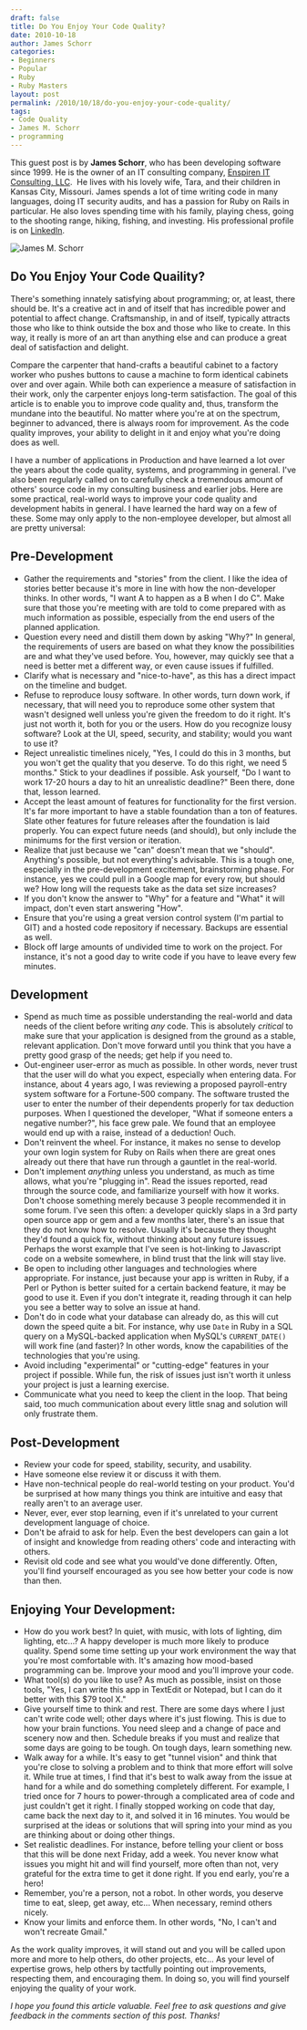 ```yaml
---
draft: false
title: Do You Enjoy Your Code Quality?
date: 2010-10-18
author: James Schorr
categories:
- Beginners
- Popular
- Ruby
- Ruby Masters
layout: post
permalink: /2010/10/18/do-you-enjoy-your-code-quality/
tags:
- Code Quality
- James M. Schorr
- programming
---
```


This guest post is by **James Schorr**, who has been developing software
since 1999. He is the owner of an IT consulting company, [Enspiren IT
Consulting, LLC](https://enspirenconsulting.com).  He lives with his
lovely wife, Tara, and their children in Kansas City, Missouri. James
spends a lot of time writing code in many languages, doing IT security
audits, and has a passion for Ruby on Rails in particular. He also loves<!--more-->
spending time with his family, playing chess, going to the shooting
range, hiking, fishing, and investing. His professional profile is
on [LinkedIn](http://www.linkedin.com/in/jamesschorr).

![James M. Schorr](http://rubylearning.com/images/James_Schorr.png)

## Do You Enjoy Your Code Quaility?

There's something innately satisfying about programming; or, at least,
there should be. It's a creative act in and of itself that has
incredible power and potential to affect change. Craftsmanship, in and
of itself, typically attracts those who like to think outside the box
and those who like to create. In this way, it really is more of an art
than anything else and can produce a great deal of satisfaction and
delight.

Compare the carpenter that hand-crafts a beautiful cabinet to a factory
worker who pushes buttons to cause a machine to form identical cabinets
over and over again. While both can experience a measure of satisfaction
in their work, only the carpenter enjoys long-term satisfaction. The
goal of this article is to enable you to improve code quality and, thus,
transform the mundane into the beautiful. No matter where you're at on
the spectrum, beginner to advanced, there is always room for
improvement. As the code quality improves, your ability to delight in it
and enjoy what you're doing does as well.

I have a number of applications in Production and have learned a lot
over the years about the code quality, systems, and programming in
general. I've also been regularly called on to carefully check a
tremendous amount of others' source code in my consulting business and
earlier jobs. Here are some practical, real-world ways to improve your
code quality and development habits in general. I have learned the hard
way on a few of these. Some may only apply to the non-employee
developer, but almost all are pretty universal:

## Pre-Development

-   Gather the requirements and "stories" from the client. I like the
    idea of stories better because it's more in line with how the
    non-developer thinks. In other words, "I want A to happen as a B
    when I do C". Make sure that those you're meeting with are told to
    come prepared with as much information as possible, especially from
    the end users of the planned application.
-   Question every need and distill them down by asking "Why?" In
    general, the requirements of users are based on what they know the
    possibilities are and what they've used before. You, however, may
    quickly see that a need is better met a different way, or even cause
    issues if fulfilled.
-   Clarify what is necessary and "nice-to-have", as this has a direct
    impact on the timeline and budget.
-   Refuse to reproduce lousy software. In other words, turn down work,
    if necessary, that will need you to reproduce some other system that
    wasn't designed well unless you're given the freedom to do it right.
    It's just not worth it, both for you or the users. How do you
    recognize lousy software? Look at the UI, speed, security, and
    stability; would you want to use it?
-   Reject unrealistic timelines nicely, "Yes, I could do this in 3
    months, but you won't get the quality that you deserve. To do this
    right, we need 5 months." Stick to your deadlines if possible. Ask
    yourself, "Do I want to work 17-20 hours a day to hit an unrealistic
    deadline?" Been there, done that, lesson learned.
-   Accept the least amount of features for functionality for the first
    version. It's far more important to have a stable foundation than a
    ton of features. Slate other features for future releases after the
    foundation is laid properly. You can expect future needs (and
    should), but only include the minimums for the first version or
    iteration.
-   Realize that just because we "can" doesn't mean that we "should".
    Anything's possible, but not everything's advisable. This is a tough
    one, especially in the pre-development excitement, brainstorming
    phase. For instance, yes we could pull in a Google map for every
    row, but should we? How long will the requests take as the data set
    size increases?
-   If you don't know the answer to "Why" for a feature and "What" it
    will impact, don't even start answering "How".
-   Ensure that you're using a great version control system (I'm partial
    to GIT) and a hosted code repository if necessary. Backups are
    essential as well.
-   Block off large amounts of undivided time to work on the project.
    For instance, it's not a good day to write code if you have to leave
    every few minutes.

## Development

-   Spend as much time as possible understanding the real-world and data
    needs of the client before writing *any* code. This is absolutely
    *critical* to make sure that your application is designed from the
    ground as a stable, relevant application. Don't move forward until
    you think that you have a pretty good grasp of the needs; get help
    if you need to.
-   Out-engineer user-error as much as possible. In other words, never
    trust that the user will do what you expect, especially when
    entering data. For instance, about 4 years ago, I was reviewing a
    proposed payroll-entry system software for a Fortune-500 company.
    The software trusted the user to enter the number of their
    dependents properly for tax deduction purposes. When I questioned
    the developer, "What if someone enters a negative number?", his face
    grew pale. We found that an employee would end up with a raise,
    instead of a deduction! Ouch.
-   Don't reinvent the wheel. For instance, it makes no sense to develop
    your own login system for Ruby on Rails when there are great ones
    already out there that have run through a gauntlet in the
    real-world.
-   Don't implement *anything* unless you understand, as much as time
    allows, what you're "plugging in". Read the issues reported, read
    through the source code, and familiarize yourself with how it works.
    Don't choose something merely because 3 people recommended it in
    some forum. I've seen this often: a developer quickly slaps in a 3rd
    party open source app or gem and a few months later, there's an
    issue that they do not know how to resolve. Usually it's because
    they thought they'd found a quick fix, without thinking about any
    future issues. Perhaps the worst example that I've seen is
    hot-linking to Javascript code on a website somewhere, in blind
    trust that the link will stay live.
-   Be open to including other languages and technologies where
    appropriate. For instance, just because your app is written in Ruby,
    if a Perl or Python is better suited for a certain backend feature,
    it may be good to use it. Even if you don't integrate it, reading
    through it can help you see a better way to solve an issue at hand.
-   Don't do in code what your database can already do, as this will cut
    down the speed quite a bit. For instance, why use `Date` in Ruby in
    a SQL query on a MySQL-backed application when MySQL's
    `CURRENT_DATE()` will work fine (and faster)? In other words, know
    the capabilities of the technologies that you're using.
-   Avoid including "experimental" or "cutting-edge" features in your
    project if possible. While fun, the risk of issues just isn't worth
    it unless your project is just a learning exercise.
-   Communicate what you need to keep the client in the loop. That being
    said, too much communication about every little snag and solution
    will only frustrate them.

## Post-Development

-   Review your code for speed, stability, security, and usability.
-   Have someone else review it or discuss it with them.
-   Have non-technical people do real-world testing on your product.
    You'd be surprised at how many things you think are intuitive and
    easy that really aren't to an average user.
-   Never, ever, ever stop learning, even if it's unrelated to your
    current development language of choice.
-   Don't be afraid to ask for help. Even the best developers can gain a
    lot of insight and knowledge from reading others' code and
    interacting with others.
-   Revisit old code and see what you would've done differently. Often,
    you'll find yourself encouraged as you see how better your code is
    now than then.

## Enjoying Your Development:

-   How do you work best? In quiet, with music, with lots of lighting,
    dim lighting, etc...? A happy developer is much more likely to produce
    quality. Spend some time setting up your work environment the way
    that you're most comfortable with. It's amazing how mood-based
    programming can be. Improve your mood and you'll improve your code.
-   What tool(s) do you like to use? As much as possible, insist on
    those tools, "Yes, I can write this app in TextEdit or Notepad, but
    I can do it better with this \$79 tool X."
-   Give yourself time to think and rest. There are some days where I
    just can't write code well; other days where it's just flowing. This
    is due to how your brain functions. You need sleep and a change of
    pace and scenery now and then. Schedule breaks if you must and
    realize that some days are going to be tough. On tough days, learn
    something new.
-   Walk away for a while. It's easy to get "tunnel vision" and think
    that you're close to solving a problem and to think that more effort
    will solve it. While true at times, I find that it's best to walk
    away from the issue at hand for a while and do something completely
    different. For example, I tried once for 7 hours to power-through a
    complicated area of code and just couldn't get it right. I finally
    stopped working on code that day, came back the next day to it, and
    solved it in 16 minutes. You would be surprised at the ideas or
    solutions that will spring into your mind as you are thinking about
    or doing other things.
-   Set realistic deadlines. For instance, before telling your client or
    boss that this will be done next Friday, add a week. You never know
    what issues you might hit and will find yourself, more often than
    not, very grateful for the extra time to get it done right. If you
    end early, you're a hero!
-   Remember, you're a person, not a robot. In other words, you deserve
    time to eat, sleep, get away, etc... When necessary, remind others
    nicely.
-   Know your limits and enforce them. In other words, "No, I can't and
    won't recreate Gmail."

As the work quality improves, it will stand out and you will be called
upon more and more to help others, do other projects, etc... As your level
of expertise grows, help others by tactfully pointing out improvements,
respecting them, and encouraging them. In doing so, you will find
yourself enjoying the quality of your work.

*I hope you found this article valuable. Feel free to ask questions and
give feedback in the comments section of this post. Thanks!*
